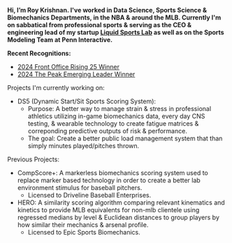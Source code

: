 **Hi, I’m Roy Krishnan. I've worked in Data Science, Sports Science & Biomechanics Departments, in the NBA & around the MLB. 
Currently I'm on sabbatical from professional sports & serving as the CEO & engineering lead of my startup [Liquid Sports Lab](https://liquidsportslab.com) as well as on the Sports Modeling Team at Penn Interactive.** 

**Recent Recognitions:** 
- [2024 Front Office Rising 25 Winner](https://frontofficesports.com/rising-25-2024-winners/) 
- [2024 The Peak Emerging Leader Winner](https://readthepeak.com/lists/emerging-leaders-2024/c/sports) 

Projects I'm currently working on: 
- DS5 (Dynamic Start/Sit Sports Scoring System):
  - Purpose: A better way to manage strain & stress in professional athletics utilizing in-game biomechanics data, every day CNS testing, & wearable technology to create fatigue matrices & correponding predictive outputs of risk & performance.
  - The goal: Create a better public load management system that than simply minutes played/pitches thrown.

Previous Projects:
- CompScore+: A markerless biomechanics scoring system used to replace marker based technology in order to create a better lab environment stimulus for baseball pitchers.
  - Licensed to Driveline Baseball Enterprises. 
- HERO: A similarity scoring algorithm comparing relevant kinematics and kinetics to provide MLB equivalents for non-mlb clientele using regressed medians by level & Euclidean distances to group  players by how similar their mechanics & arsenal profile.
  - Licensed to Epic Sports Biomechanics.  
